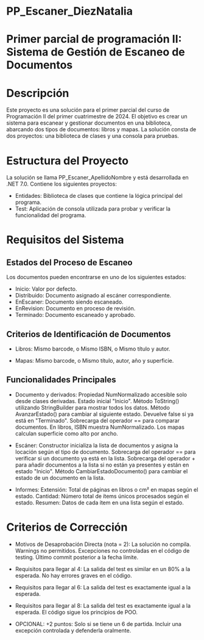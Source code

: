 # PP_Escaner_DiezNatalia

# Primer parcial de programación II: Sistema de Gestión de Escaneo de Documentos

# Descripción
Este proyecto es una solución para el primer parcial del curso de Programación II del primer cuatrimestre de 2024. El objetivo es crear un sistema para escanear y gestionar documentos en una biblioteca, abarcando dos tipos de documentos: libros y mapas. La solución consta de dos proyectos: una biblioteca de clases y una consola para pruebas.

# Estructura del Proyecto
La solución se llama PP_Escaner_ApellidoNombre y está desarrollada en .NET 7.0. Contiene los siguientes proyectos:
- Entidades: Biblioteca de clases que contiene la lógica principal del programa.
- Test: Aplicación de consola utilizada para probar y verificar la funcionalidad del programa.

# Requisitos del Sistema
## Estados del Proceso de Escaneo
Los documentos pueden encontrarse en uno de los siguientes estados:

- Inicio: Valor por defecto.
- Distribuido: Documento asignado al escáner correspondiente.
- EnEscaner: Documento siendo escaneado.
- EnRevision: Documento en proceso de revisión.
- Terminado: Documento escaneado y aprobado.


## Criterios de Identificación de Documentos
- Libros:
Mismo barcode, o
Mismo ISBN, o
Mismo título y autor.

- Mapas:
Mismo barcode, o
Mismo título, autor, año y superficie.

## Funcionalidades Principales
- Documento y derivados:
Propiedad NumNormalizado accesible solo desde clases derivadas.
Estado inicial "Inicio".
Método ToString() utilizando StringBuilder para mostrar todos los datos.
Método AvanzarEstado() para cambiar al siguiente estado. Devuelve false si ya está en "Terminado".
Sobrecarga del operador == para comparar documentos.
En libros, ISBN muestra NumNormalizado.
Los mapas calculan superficie como alto por ancho.

- Escáner:
Constructor inicializa la lista de documentos y asigna la locación según el tipo de documento.
Sobrecarga del operador == para verificar si un documento ya está en la lista.
Sobrecarga del operador + para añadir documentos a la lista si no están ya presentes y están en estado "Inicio".
Método CambiarEstadoDocumento() para cambiar el estado de un documento en la lista.

- Informes:
Extensión: Total de páginas en libros o cm² en mapas según el estado.
Cantidad: Número total de ítems únicos procesados según el estado.
Resumen: Datos de cada ítem en una lista según el estado.

# Criterios de Corrección
- Motivos de Desaprobación Directa (nota = 2):
La solución no compila.
Warnings no permitidos.
Excepciones no controladas en el código de testing.
Último commit posterior a la fecha límite.

- Requisitos para llegar al 4:
La salida del test es similar en un 80% a la esperada.
No hay errores graves en el código.

- Requisitos para llegar al 6:
La salida del test es exactamente igual a la esperada.

- Requisitos para llegar al 8:
La salida del test es exactamente igual a la esperada.
El código sigue los principios de POO.

- OPCIONAL: +2 puntos:
Solo si se tiene un 6 de partida.
Incluir una excepción controlada y defenderla oralmente.
